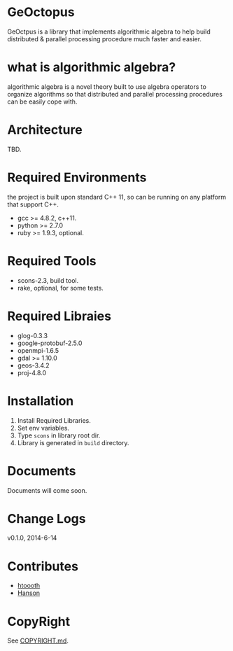 GeOctopus
=====
GeOctpus is a library that implements algorithmic algebra to help build distributed & parallel processing procedure much faster and easier.

what is algorithmic algebra?
==================
algorithmic algebra is a novel theory built to use algebra operators to organize algorithms so that distributed and parallel processing procedures can be easily cope with.

Architecture
============
TBD.

Required Environments
=====================
the project is built upon standard C++ 11, so can be running on any platform that support C++.
* gcc >= 4.8.2, c++11.
* python >= 2.7.0
* ruby >= 1.9.3, optional.

Required Tools
==============
* scons-2.3, build tool.
* rake, optional, for some tests.

Required Libraies
=================
* glog-0.3.3 
* google-protobuf-2.5.0
* openmpi-1.6.5
* gdal >= 1.10.0
* geos-3.4.2
* proj-4.8.0

Installation
==============
1. Install Required Libraries.
2. Set env variables.
3. Type `scons` in library root dir.
4. Library is generated in `build` directory.

Documents
=========
Documents will come soon.

Change Logs
===========
v0.1.0, 2014-6-14

Contributes
===========
* [htoooth](https://github.com/htoooth)
* [Hanson](https://github.com/geosky)

CopyRight
=========
See [COPYRIGHT.md](https://github.com/htoooth/hpgc_new/blob/master/COPYRIGHT.md).

